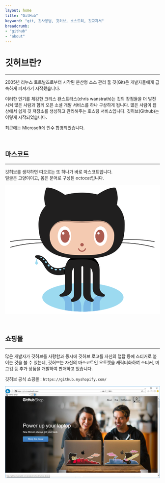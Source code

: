 ```yaml
---
layout: home
title: "GitHub"
keyword: "git, 깃사용법, 깃허브, 소스트리, 깃교과서"
breadcrumb:
- "github"
- "about"
---
```


# 깃허브란?
---
2005년 리누스 토르발즈로부터 시작된 분산형 소스 관리 툴 깃(Git)은 개발자들에게 급속하게 퍼져가기 시작했습니다.  

이러한 인기를 체감한 크리스 완스트라스(chris wanstrath)는 깃의 장점들을 더 발전시켜 많은 사람과 함께 오픈 소셜 개발 서비스를 하나 구상하게 됩니다. 많은 사람이 웹 상에서 쉽게 깃 저장소를 생성하고 관리해주는 호스팅 서비스입니다. 깃허브(Github)는 이렇게 시작되었습니다.  

최근에는 Microsoft에 인수 합병되었습니다.  

<br>

## 마스코트
---
깃허브를 생각하면 떠오르는 또 하나가 바로 마스코트입니다.  
얼굴은 고양이이고, 몸은 문어로 구성된 octocat입니다.  

![호스팅](../img/github_01.png)

<br>

## 쇼핑몰
---
많은 개발자가 깃허브를 사랑함과 동시에 깃허브 로고를 자신의 랩탑 등에 스티커로 붙이는 것을 볼 수 있는데, 깃허브는 자신의 마스코트인 오토켓을 캐릭터화하여 스티커, 머그컵 등 추가 상품을 개발하여 판매하고 있습니다.  

깃허브 공식 쇼핑몰 : `https://github.myshopify.com/`  

![호스팅](../img/github_02.png)

<br>
